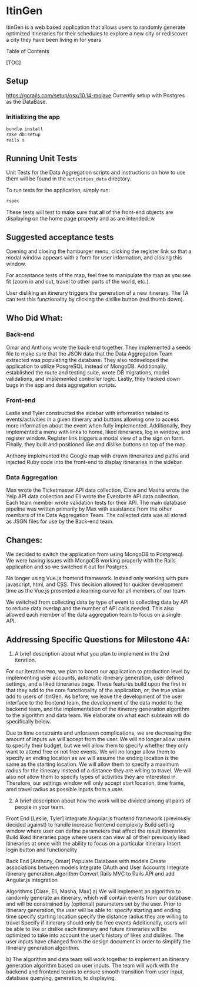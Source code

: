 # ItinGen

ItinGen is a web based application that allows users to randomly
generate optimized itineraries for their schedules to explore a new city
or rediscover a city they have been living in for years

Table of Contents

[TOC]

## Setup

https://gorails.com/setup/osx/10.14-mojave
Currently setup with Postgres as the DataBase.

### Initializing the app
```bash
bundle install
rake db:setup
rails s
```

## Running Unit Tests
Unit Tests for the Data Aggregation scripts and instructions on how to use them will be found in the `activities_data` directory.

To run tests for the application, simply run:
```bash
rspec
```
These tests will test to make sure that all of the front-end objects are
displaying on the home page properly and as are intended.:w

## Suggested acceptance tests

Opening and closing the hamburger menu, clicking the register link so that a modal window appears with a form for user information, and closing this window.

For acceptance tests of the map, feel free to manipulate the map as you see fit (zoom in and out, travel to other parts of the world, etc.).

User disliking an itinerary triggers the generation of a new itinerary. The TA can test this functionality by clicking the dislike button (red thumb down).


## Who Did What:
### Back-end
Omar and Anthony wrote the back-end together. They implemented a seeds
file to make sure that the JSON data that the Data Aggregation Team
extracted was populating the database. They also redeveloped the
application to utilize PosgreSQL instead of MongoDB. Additionally,
established the route and testing suite, wrote DB migrations, model
validations, and implemented controller logic. Lastly, they tracked down
bugs in the app and data aggregation scripts.

### Front-end
Leslie and Tyler constructed the sidebar with information related to events/activities in a given itinerary and buttons allowing one to access more information about the event when fully implemented. Additionally, they implemented a menu with links to home, liked itineraries, log in window, and register window. Register link triggers a modal view of a the sign on form. Finally, they built and positioned like and dislike buttons on top of the map.

Anthony implemented the Google map with drawn itineraries and paths and
injected Ruby code into the front-end to display itineraries in the
sidebar.

### Data Aggregation
Max wrote the Ticketmaster API data collection, Clare and Masha wrote the Yelp API data collection and Eli wrote the Eventbrite API data collection. Each team member wrote validation tests for their API. The main database pipeline was written primarily by Max with assistance from the other members of the Data Aggregation Team. The collected data was all stored as JSON files for use by the Back-end team.

## Changes:
We decided to switch the application from using MongoDB to Postgresql.
We were having issues with MongoDB working properly with the Rails
application and so we switched it out for Postgres.

No longer using Vue.js frontend framework. Instead only working with pure javascript, html, and CSS. This decision allowed for quicker development time as the Vue.js presented a learning curve for all members of our team

We switched from collecting data by type of event to collecting data by API to reduce data overlap and the number of API calls needed. This also allowed each member of the data aggregation team to focus on a single API.

## Addressing Specific Questions for Milestone 4A:

1. A brief description about what you plan to implement in the 2nd iteration.

For our iteration two, we plan to boost our application to production level by implementing user accounts, automatic itinerary generation, user defined settings, and a liked itineraries page. These features build upon the first in that they add to the core functionality of the application, or, the true value add to users of ItinGen. As before, we leave the development of the user interface to the frontend team, the development of the data model to the backend team, and the implementation of the itinerary generation algorithm to the algorithm and data team. We elaborate on what each subteam will do specifically below.

Due to time constraints and unforseen complications, we are decreasing the amount of inputs we will accept from the user. We will no longer allow users to specify their budget, but we will allow them to specify whether they only want to attend free or not free events. We will no longer allow them to specify an ending location as we will assume the ending location is the same as the starting location. We will allow them to specify a maximum radius for the itinerary instead of a distance they are willing to travel. We will also not allow them to specify types of activities they are interested in. Therefore, our settings window will only accept start location, time frame, amd travel radius as possible inputs from a user.

2. A brief description about how the work will be divided among all pairs of people in your team.

  Front End [Leslie, Tyler]
  Integrate Angular.js frontend framework (previously decided against) to handle increase frontend complexity
  Build setting window where user can define parameters that affect the result itineraries
  Build liked itineraries page where users can view all of their previously liked itineraries at once with the ability to focus on a particular itinerary
  Insert login button and functionality

  Back End [Anthony, Omar]
  Populate Database with models
  Create associations between models
  Integrate OAuth and User Accounts
  Integrate itinerary generation algorithm
  Convert Rails MVC to Rails API and add Angular.js integration

  Algorithms [Clare, Eli, Masha, Max]
  a) We will implement an algorithm to randomly generate an itinerary, which will contain events from our database and will be constrained by (optional) parameters set by the user. Prior to itinerary generation, the user will be able to:
  specify starting and ending time
  specify starting location
  specify the distance radius they are willing to travel
  Specify if itinerary should only be free events
  Additionally, users will be able to like or dislike each itinerary and future itineraries will be optimized to take into account the user’s history of likes and dislikes. The user inputs have changed from the design document in order to simplify the itinerary generation algorithm.

  b) The algorithm and data team will work together to implement an itinerary generation algorithm based on user inputs. The team will work with the backend and frontend teams to ensure smooth transition from user input, database querying, generation, to displaying.



